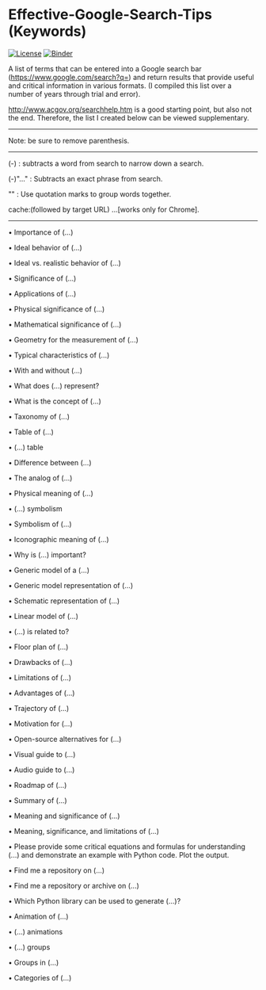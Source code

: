 # Effective-Google-Search-Tips (Keywords)

[![License](https://img.shields.io/badge/Creative_Commons-License-green)](https://choosealicense.com/licenses/cc-by-4.0) [![Binder](https://mybinder.org/badge_logo.svg)](https://mybinder.org/v2/gh/OJB-Quantum/Effective-Google-Search-Tips/main)

A list of terms that can be entered into a Google search bar (https://www.google.com/search?q=) and return results that provide useful and critical information in various formats. (I compiled this list over a number of years through trial and error).


http://www.acgov.org/searchhelp.htm is a good starting point, but also not the end. Therefore, the list I created below can be viewed supplementary.

_________________________________________________________________________________________________________________________________________________________________

Note: be sure to remove parenthesis. 
_________________________________________________________________________________________________________________________________________________________________



(-) : subtracts a word from search to narrow down a search.

(-)"..." : Subtracts an exact phrase from search. 

"" : Use quotation marks to group words together.

cache:(followed by target URL) ...[works only for Chrome].

_________________________________________________________________________________________________________________________________________________________________


• Importance of (...)

• Ideal behavior of (...)

• Ideal vs. realistic behavior of  (...)

• Significance of (...)

• Applications of (...)

• Physical significance of (...)

• Mathematical significance of (...)

• Geometry for the measurement of (...)

• Typical characteristics of (...)

• With and without (...)

• What does (...) represent?

• What is the concept of (...)

• Taxonomy of (...)

• Table of (...)

• (...) table

• Difference between (...)

• The analog of (...)

• Physical meaning of (...)

• (...) symbolism

• Symbolism of (...)

• Iconographic meaning of (...)

• Why is (...) important?

• Generic model of a (...)

• Generic model representation of (...)

• Schematic representation of (...)

• Linear model of (...)

• (...) is related to?

• Floor plan of (...)

• Drawbacks of (...)

• Limitations of (...)

• Advantages of (...)

• Trajectory of (...)

• Motivation for (...)

• Open-source alternatives for (...)

• Visual guide to (...)

• Audio guide to (...)

• Roadmap of (...)

• Summary of (...)

• Meaning and significance of (...)

• Meaning, significance, and limitations of (...)

• Please provide some critical equations and formulas for understanding (...) and demonstrate an example with Python code. Plot the output.

• Find me a repository on (...)

• Find me a repository or archive on (...)

• Which Python library can be used to generate (...)?

• Animation of (...)

• (...) animations

• (...) groups

• Groups in (...)

• Categories of (...)
